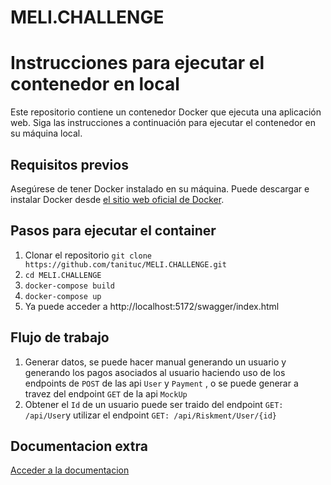 # MELI.CHALLENGE
# Instrucciones para ejecutar el contenedor en local
Este repositorio contiene un contenedor Docker que ejecuta una aplicación web. Siga las instrucciones a continuación para ejecutar el contenedor en su máquina local.

## Requisitos previos
Asegúrese de tener Docker instalado en su máquina. Puede descargar e instalar Docker desde [el sitio web oficial de Docker](https://www.docker.com/get-started).

## Pasos para ejecutar el container
1. Clonar el repositorio ```git clone https://github.com/tanituc/MELI.CHALLENGE.git```
2. ```cd MELI.CHALLENGE```
3. ```docker-compose build```
4. ```docker-compose up```
5. Ya puede acceder a http://localhost:5172/swagger/index.html

## Flujo de trabajo
1. Generar datos, se puede hacer manual generando un usuario y generando los pagos asociados al usuario haciendo uso de los endpoints de ```POST``` de las api ```User``` y ```Payment``` , o se puede generar a travez del endpoint ```GET``` de la api ```MockUp```
2. Obtener el ```Id``` de un usuario puede ser traido del endpoint ```GET: /api/User```y utilizar el endpoint ```GET: /api/Riskment/User/{id}``` 

## Documentacion extra 
[Acceder a la documentacion](https://github.com/tanituc/MELI.CHALLENGE/blob/main/Documentation.md)
